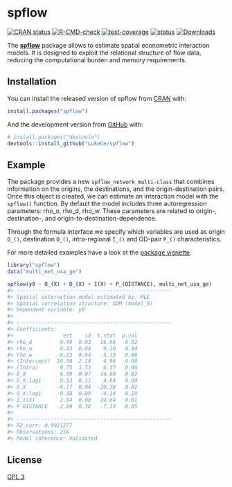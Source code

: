 
<!-- README.md is generated from README.Rmd. Please edit that file -->

# spflow

<!-- badges: start -->

[![CRAN
status](https://www.r-pkg.org/badges/version/spflow)](https://CRAN.R-project.org/package=spflow)
[![R-CMD-check](https://github.com/LukeCe/spflow/workflows/R-CMD-check/badge.svg)](https://github.com/LukeCe/spflow/actions)
[![test-coverage](https://codecov.io/gh/LukeCe/spflow/branch/master/graph/badge.svg)](https://github.com/LukeCe/spflow/actions)
[![status](https://tinyverse.netlify.com/badge/spflow)](https://CRAN.R-project.org/package=spflow)
[![Downloads](https://cranlogs.r-pkg.org/badges/spflow?color=brightgreen)](https://www.r-pkg.org/pkg/spflow)
<!-- badges: end -->

The [**spflow**](https://lukece.github.io/spflow/) package allows to
estimate spatial econometric interaction models. It is designed to
exploit the relational structure of flow data, reducing the
computational burden and memory requirements.

## Installation

You can install the released version of spflow from
[CRAN](https://CRAN.R-project.org/package=spflow) with:

``` r
install.packages("spflow")
```

And the development version from [GitHub](https://github.com/) with:

``` r
# install.packages("devtools")
devtools::install_github("LukeCe/spflow")
```

## Example

The package provides a new `spflow_network_multi-class` that combines
information on the origins, the destinations, and the origin-destination
pairs. Once this object is created, we can estimate an interaction model
with the `spflow()` function. By default the model includes three
autoregression parameters: rho_o, rho_d, rho_w. These parameters are
related to origin-, destination-, and origin-to-destination-dependence.

Through the formula interface we specify which variables are used as
origin `O_()`, destination `D_()`, intra-regional `I_()` and OD-pair
`P_()` characteristics.

For more detailed examples have a look at the [package
vignette](https://lukece.github.io/spflow/articles/paris_commute_flows.html).

``` r
library("spflow")
data("multi_net_usa_ge")

spflow(y9 ~ O_(X) + D_(X) + I(X) + P_(DISTANCE), multi_net_usa_ge)
#> --------------------------------------------------
#> Spatial interaction model estimated by: MLE  
#> Spatial correlation structure: SDM (model_9)
#> Dependent variable: y9
#> 
#> --------------------------------------------------
#> Coefficients:
#>                est    sd  t.stat  p.val
#> rho_d         0.49  0.03   16.66   0.02
#> rho_o         0.33  0.04    9.10   0.04
#> rho_w        -0.23  0.04   -5.13   0.08
#> (Intercept)  10.58  2.14    4.96   0.08
#> (Intra)       9.75  1.53    6.37   0.06
#> D_X           0.99  0.07   14.60   0.02
#> D_X.lag1      0.53  0.11    4.64   0.09
#> O_X          -0.77  0.04  -20.38   0.02
#> O_X.lag1     -0.38  0.09   -4.14   0.10
#> I_I(X)        2.04  0.08   24.64   0.01
#> P_DISTANCE   -2.69  0.38   -7.13   0.05
#> 
#> --------------------------------------------------
#> R2_corr: 0.9921277  
#> Observations: 256  
#> Model coherence: Validated
```

## License

[GPL 3](https://www.r-project.org/Licenses/GPL-3)

